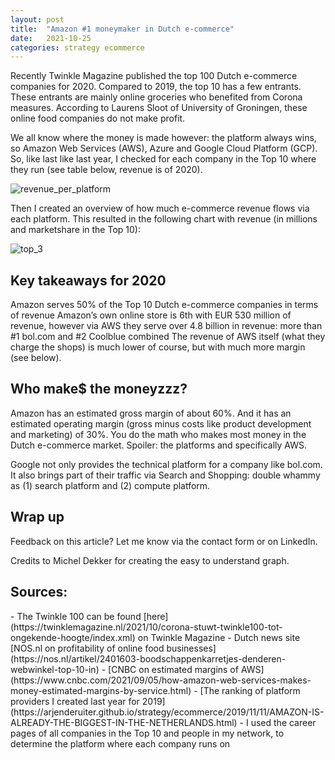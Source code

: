 ```yaml
---
layout: post
title:  "Amazon #1 moneymaker in Dutch e-commerce"
date:   2021-10-25
categories: strategy ecommerce
---
```


Recently Twinkle Magazine published the top 100 Dutch e-commerce companies for 2020. Compared to 2019, the top 10 has a few entrants. These entrants are mainly online groceries who benefited from Corona measures. According to Laurens Sloot of University of Groningen, these online food companies do not make profit.

We all know where the money is made however: the platform always wins, so Amazon Web Services (AWS), Azure and Google Cloud Platform (GCP). So, like last like last year, I checked for each company in the Top 10 where they run (see table below, revenue is of 2020).

![revenue_per_platform]()

Then I created an overview of how much e-commerce revenue flows via each platform. This resulted in the following chart with revenue (in millions and marketshare in the Top 10):

![top_3]()

<h2>Key takeaways for 2020</h2>
Amazon serves 50% of the Top 10 Dutch e-commerce companies in terms of revenue 
Amazon’s own online store is 6th with EUR 530 million of revenue, however via AWS they serve over 4.8 billion in revenue: more than #1 bol.com and #2 Coolblue combined
The revenue of AWS itself (what they charge the shops) is much lower of course, but with much more margin (see below).

<h2>Who make$ the moneyzzz?</h2>
Amazon has an estimated gross margin of about 60%. And it has an estimated operating margin (gross minus costs like product development and marketing) of 30%. You do the math who makes most money in the Dutch e-commerce market. Spoiler: the platforms and specifically AWS.

Google not only provides the technical platform for a company like bol.com. It also brings part of their traffic via Search and Shopping: double whammy as (1) search platform and (2) compute platform.

<h2>Wrap up</h2>
Feedback on this article? Let me know via the contact form or on LinkedIn.

Credits to Michel Dekker for creating the easy to understand graph.

<h2>Sources:</h2>
- The Twinkle 100 can be found [here](https://twinklemagazine.nl/2021/10/corona-stuwt-twinkle100-tot-ongekende-hoogte/index.xml) on Twinkle Magazine
- Dutch news site [NOS.nl on profitability of online food businesses](https://nos.nl/artikel/2401603-boodschappenkarretjes-denderen-webwinkel-top-10-in)
- [CNBC on estimated margins of AWS](https://www.cnbc.com/2021/09/05/how-amazon-web-services-makes-money-estimated-margins-by-service.html)
- [The ranking of platform providers I created last year for 2019](https://arjenderuiter.github.io/strategy/ecommerce/2019/11/11/AMAZON-IS-ALREADY-THE-BIGGEST-IN-THE-NETHERLANDS.html) 
- I used the career pages of all companies in the Top 10 and people in my network, to determine the platform where each company runs on
